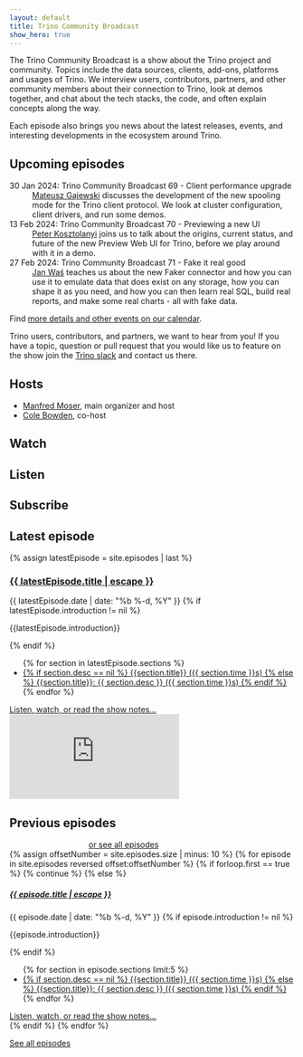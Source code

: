 ```yaml
---
layout: default
title: Trino Community Broadcast
show_hero: true
---
```


<div class="container container__broadcast">
<div class="row spacer-60">
<div markdown="1" class="col-lg-8">

The Trino Community Broadcast is a show about the Trino project and community.
Topics include the data sources, clients, add-ons, platforms and usages of
Trino. We interview users, contributors, partners, and other community members
about their connection to Trino, look at demos together, and chat about the tech
stacks, the code, and often explain concepts along the way.

Each episode also brings you news about the latest releases, events, and
interesting developments in the ecosystem around Trino.

## Upcoming episodes

<dl>
<dt>30 Jan 2024: Trino Community Broadcast 69 - Client performance upgrade</dt>
<dd><a href="https://github.com/wendigo">Mateusz Gajewski</a> discusses the
development of the new spooling mode for the Trino client protocol. We look at
cluster configuration, client drivers, and run some demos.</dd>
<dt>13 Feb 2024: Trino Community Broadcast 70 - Previewing a new UI</dt>
<dd><a href="https://github.com/koszti">Peter Kosztolanyi</a> joins us to talk 
about the origins, current status, and future of the new Preview Web UI for
Trino, before we play around with it in a demo. </dd>
<dt>27 Feb 2024: Trino Community Broadcast 71 - Fake it real good</dt>
<dd><a href="https://github.com/nineinchnick">Jan Waś</a> teaches us about the
new Faker connector and how you can use it to emulate data that does exist on
any storage, how you can shape it as you need, and how you can then learn real
SQL, build real reports, and make some real charts -  all with fake data.</dd>
</dl>

Find [more details and other events on our calendar]({{site.url}}/community.html#events).

Trino users, contributors, and partners, we want to hear from you! If you have a
topic, question or pull request that you would like us to feature on the show
join the [Trino slack]({{site.url}}/slack) and contact us there.

</div>
<div markdown="1" class="col-lg-4">

## Hosts

- [Manfred Moser](https://www.linkedin.com/in/manfredmoser), main organizer and host
- [Cole Bowden](https://www.linkedin.com/in/cole-m-bowden), co-host

## Watch

<a href="https://www.youtube.com/playlist?list=PLFnr63che7war_NzC7CJQjFuUKLYC7nYh" target="_blank">
  <i class="fab fa-youtube fa-3x fa-fw watch-listen-icon" title="Youtube"></i>
</a>
<a href="https://www.twitch.tv/trinodb" target="_blank">
  <i class="fab fa-twitch fa-3x fa-fw watch-listen-icon" title="Twitch"></i>
</a>
<a href="https://www.linkedin.com/company/trino-software-foundation/events/" target="_blank">
  <i class="fab fa-linkedin fa-3x fa-fw watch-listen-icon" title="LinkedIn"></i>
</a>

## Listen

<a href="https://open.spotify.com/show/52YXvNXAgf7xlW6FqTR29f" target="_blank">
  <i class="fab fa-spotify fa-3x fa-fw watch-listen-icon" title="Spotify"></i>
</a>
<a href="https://podcasts.apple.com/us/podcast/trino-community-broadcast/id1533484786" target="_blank">
  <i class="fab fa-apple fa-3x fa-fw watch-listen-icon" title="Apple"></i>
</a>

## Subscribe

<a href="{{site.baseurl}}/community.html#events">
  <i class="fa fa-calendar fa-3x fa-fw watch-listen-icon" title="Calendar"></i>
</a>
<a href="{{site.baseurl}}/broadcast/feed.xml" target="_blank">
  <i class="fa fa-rss fa-3x fa-fw watch-listen-icon" title="RSS feed"></i>
</a>
<a href="https://www.linkedin.com/company/trino-software-foundation/events/" target="_blank">
  <i class="fab fa-linkedin fa-3x fa-fw watch-listen-icon" title="LinkedIn events"></i> 
</a>

</div>
<div markdown="1" class="col-md-12">

## Latest episode

{% assign latestEpisode =  site.episodes | last %}

<div class="post-entry card latest-entry">
  <div class="d-flex flex-column-reverse flex-lg-row justify-content-between">
    <div class="latest-entry-text-container">
      <h3><a class="post-link" href="{{ latestEpisode.url | relative_url }}">{{ latestEpisode.title | escape }}</a></h3>
      <span class="post-meta">{{ latestEpisode.date | date: "%b %-d, %Y" }}</span>
      {% if latestEpisode.introduction != nil %}
        <p>{{latestEpisode.introduction}}</p>
      {% endif %}
      <ul>
      {% for section in latestEpisode.sections %}
        <li>
          <a href="https://www.youtube.com/watch?v={{ latestEpisode.youtube_id }}&t={{ section.time }}s" target="_blank">
          {% if section.desc == nil %}
            {{section.title}} ({{ section.time }}s)
          {% else %}
            {{section.title}}: {{ section.desc }} ({{ section.time }}s)
          {% endif %}
        </a>
        </li>
      {% endfor %}
      </ul>
      <a href="{{ site.baseurl }}{{ latestEpisode.url }}" style="margin-top: auto;">Listen, watch, or read the show notes...</a>
    </div>
    <div class="latest-entry-video-container">
        <div class="latest-entry-video-wrapper">
          <iframe src="https://www.youtube.com/embed/{{ latestEpisode.youtube_id }}" frameborder="0" allowfullscreen></iframe>
        </div>
    </div>
  </div>
</div>

<div class="previous-episode-header">
<h2>Previous episodes</h2>
<a class="btn btn-pink" style="margin-left: 10em;"
  href="{{site.baseurl}}/broadcast/episodes.html">or see all episodes</a>
</div>

<div class="episode-grid">
{% assign offsetNumber = site.episodes.size | minus: 10 %}
{% for episode in site.episodes reversed offset:offsetNumber %}
{% if forloop.first == true %}
 {% continue %}
{% else %}
  <div class="post-entry card">
    <h5><a class="post-link" href="{{ episode.url | relative_url }}">{{ episode.title | escape }}</a></h5>
    <span class="post-meta">{{ episode.date | date: "%b %-d, %Y" }}</span>
    {% if episode.introduction != nil %}
      <p>{{episode.introduction}}</p>
    {% endif %}
    <ul>
    {% for section in episode.sections limit:5 %}
      <li>
        <a href="https://www.youtube.com/watch?v={{ episode.youtube_id }}&t={{ section.time }}s" target="_blank">
        {% if section.desc == nil %}
          {{section.title}} ({{ section.time }}s)
        {% else %}
          {{section.title}}: {{ section.desc }} ({{ section.time }}s)
        {% endif %}
        </a>
      </li>
    {% endfor %}
    </ul>
    <a href="{{ site.baseurl }}{{ episode.url }}">Listen, watch, or read the show notes...</a>
  </div>
{% endif %}
{% endfor %}

<a class="btn btn-pink" href="{{site.baseurl}}/broadcast/episodes.html">See all episodes</a>
</div>

</div>
</div>
</div>

